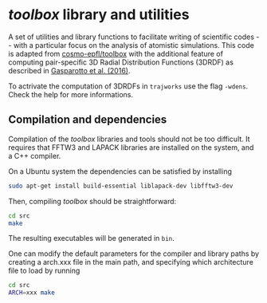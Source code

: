 *toolbox* library and utilities
===============================

A set of utilities and library functions to facilitate writing of 
scientific codes -- with a particular focus on the analysis of 
atomistic simulations. This code is adapted from 
[cosmo-epfl/toolbox](https://github.com/cosmo-epfl/toolbox) with 
the additional feature of computing pair-specific 3D Radial Distribution Functions (3DRDF)
as described in [Gasparotto et al. (2016)](https://pubs.acs.org/doi/abs/10.1021/acs.jctc.5b01138).

To actrivate the computation of 3DRDFs in `trajworks` use the flag `-wdens`. Check the help
for more informations.

Compilation and dependencies
----------------------------

Compilation of the *toolbox* libraries and tools should not be too
difficult. It requires that FFTW3 and LAPACK libraries are installed
on the system, and a C++ compiler. 

On a Ubuntu system the dependencies can be satisfied by installing

```bash
sudo apt-get install build-essential liblapack-dev libfftw3-dev
```
Then, compiling *toolbox* should be straightforward:

```bash
cd src
make
```

The resulting executables will be generated in `bin`.

One can modify the default parameters for the compiler and library 
paths by creating a arch.xxx file in the main path, and specifying
which architecture file to load by running

```bash
cd src
ARCH=xxx make
```


 
